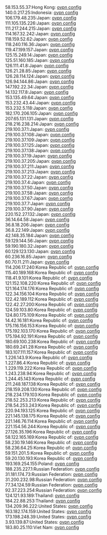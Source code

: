 58.153.55.37:Hong Kong: [ovpn config](vpn/58_153_55_37.ovpn)  
140.0.217.25:Indonesia: [ovpn config](vpn/140_0_217_25.ovpn)  
106.179.48.235:Japan: [ovpn config](vpn/106_179_48_235.ovpn)  
111.105.135.226:Japan: [ovpn config](vpn/111_105_135_226.ovpn)  
111.217.244.215:Japan: [ovpn config](vpn/111_217_244_215.ovpn)  
114.167.32.242:Japan: [ovpn config](vpn/114_167_32_242.ovpn)  
118.159.52.62:Japan: [ovpn config](vpn/118_159_52_62.ovpn)  
118.240.116.36:Japan: [ovpn config](vpn/118_240_116_36.ovpn)  
119.47.199.157:Japan: [ovpn config](vpn/119_47_199_157.ovpn)  
125.15.249.14:Japan: [ovpn config](vpn/125_15_249_14.ovpn)  
125.51.160.185:Japan: [ovpn config](vpn/125_51_160_185.ovpn)  
126.111.41.8:Japan: [ovpn config](vpn/126_111_41_8.ovpn)  
126.21.28.85:Japan: [ovpn config](vpn/126_21_28_85.ovpn)  
126.28.114.124:Japan: [ovpn config](vpn/126_28_114_124.ovpn)  
126.94.144.86:Japan: [ovpn config](vpn/126_94_144_86.ovpn)  
147.192.22.34:Japan: [ovpn config](vpn/147_192_22_34.ovpn)  
14.132.117.8:Japan: [ovpn config](vpn/14_132_117_8.ovpn)  
153.135.49.64:Japan: [ovpn config](vpn/153_135_49_64.ovpn)  
153.232.43.44:Japan: [ovpn config](vpn/153_232_43_44.ovpn)  
153.232.5.118:Japan: [ovpn config](vpn/153_232_5_118.ovpn)  
182.170.206.105:Japan: [ovpn config](vpn/182_170_206_105.ovpn)  
207.65.131.131:Japan: [ovpn config](vpn/207_65_131_131.ovpn)  
218.216.238.214:Japan: [ovpn config](vpn/218_216_238_214.ovpn)  
219.100.37.1:Japan: [ovpn config](vpn/219_100_37_1.ovpn)  
219.100.37.108:Japan: [ovpn config](vpn/219_100_37_108.ovpn)  
219.100.37.109:Japan: [ovpn config](vpn/219_100_37_109.ovpn)  
219.100.37.125:Japan: [ovpn config](vpn/219_100_37_125.ovpn)  
219.100.37.138:Japan: [ovpn config](vpn/219_100_37_138.ovpn)  
219.100.37.19:Japan: [ovpn config](vpn/219_100_37_19.ovpn)  
219.100.37.205:Japan: [ovpn config](vpn/219_100_37_205.ovpn)  
219.100.37.211:Japan: [ovpn config](vpn/219_100_37_211.ovpn)  
219.100.37.213:Japan: [ovpn config](vpn/219_100_37_213.ovpn)  
219.100.37.22:Japan: [ovpn config](vpn/219_100_37_22.ovpn)  
219.100.37.4:Japan: [ovpn config](vpn/219_100_37_4.ovpn)  
219.100.37.50:Japan: [ovpn config](vpn/219_100_37_50.ovpn)  
219.100.37.58:Japan: [ovpn config](vpn/219_100_37_58.ovpn)  
219.100.37.67:Japan: [ovpn config](vpn/219_100_37_67.ovpn)  
219.100.37.7:Japan: [ovpn config](vpn/219_100_37_7.ovpn)  
219.100.37.90:Japan: [ovpn config](vpn/219_100_37_90.ovpn)  
220.152.27.132:Japan: [ovpn config](vpn/220_152_27_132.ovpn)  
36.14.64.58:Japan: [ovpn config](vpn/36_14_64_58.ovpn)  
36.8.18.206:Japan: [ovpn config](vpn/36_8_18_206.ovpn)  
36.8.22.149:Japan: [ovpn config](vpn/36_8_22_149.ovpn)  
42.148.35.184:Japan: [ovpn config](vpn/42_148_35_184.ovpn)  
59.129.144.56:Japan: [ovpn config](vpn/59_129_144_56.ovpn)  
59.190.180.32:Japan: [ovpn config](vpn/59_190_180_32.ovpn)  
60.129.123.130:Japan: [ovpn config](vpn/60_129_123_130.ovpn)  
60.236.16.85:Japan: [ovpn config](vpn/60_236_16_85.ovpn)  
60.70.11.211:Japan: [ovpn config](vpn/60_70_11_211.ovpn)  
114.206.17.240:Korea Republic of: [ovpn config](vpn/114_206_17_240.ovpn)  
115.40.189.168:Korea Republic of: [ovpn config](vpn/115_40_189_168.ovpn)  
118.41.9.101:Korea Republic of: [ovpn config](vpn/118_41_9_101.ovpn)  
121.152.108.220:Korea Republic of: [ovpn config](vpn/121_152_108_220.ovpn)  
121.164.174.176:Korea Republic of: [ovpn config](vpn/121_164_174_176.ovpn)  
122.34.156.104:Korea Republic of: [ovpn config](vpn/122_34_156_104.ovpn)  
122.42.189.112:Korea Republic of: [ovpn config](vpn/122_42_189_112.ovpn)  
122.42.27.200:Korea Republic of: [ovpn config](vpn/122_42_27_200.ovpn)  
124.59.103.80:Korea Republic of: [ovpn config](vpn/124_59_103_80.ovpn)  
124.80.175.109:Korea Republic of: [ovpn config](vpn/124_80_175_109.ovpn)  
14.42.16.181:Korea Republic of: [ovpn config](vpn/14_42_16_181.ovpn)  
175.116.156.153:Korea Republic of: [ovpn config](vpn/175_116_156_153.ovpn)  
175.192.103.170:Korea Republic of: [ovpn config](vpn/175_192_103_170.ovpn)  
175.194.92.191:Korea Republic of: [ovpn config](vpn/175_194_92_191.ovpn)  
180.69.100.238:Korea Republic of: [ovpn config](vpn/180_69_100_238.ovpn)  
180.69.241.28:Korea Republic of: [ovpn config](vpn/180_69_241_28.ovpn)  
183.107.111.157:Korea Republic of: [ovpn config](vpn/183_107_111_157.ovpn)  
1.226.143.9:Korea Republic of: [ovpn config](vpn/1_226_143_9.ovpn)  
1.227.86.4:Korea Republic of: [ovpn config](vpn/1_227_86_4.ovpn)  
1.229.119.222:Korea Republic of: [ovpn config](vpn/1_229_119_222.ovpn)  
1.243.238.94:Korea Republic of: [ovpn config](vpn/1_243_238_94.ovpn)  
1.244.45.143:Korea Republic of: [ovpn config](vpn/1_244_45_143.ovpn)  
211.248.187.138:Korea Republic of: [ovpn config](vpn/211_248_187_138.ovpn)  
218.159.208.130:Korea Republic of: [ovpn config](vpn/218_159_208_130.ovpn)  
218.234.179.103:Korea Republic of: [ovpn config](vpn/218_234_179_103.ovpn)  
218.52.253.213:Korea Republic of: [ovpn config](vpn/218_52_253_213.ovpn)  
218.54.253.243:Korea Republic of: [ovpn config](vpn/218_54_253_243.ovpn)  
220.94.193.125:Korea Republic of: [ovpn config](vpn/220_94_193_125.ovpn)  
221.145.138.175:Korea Republic of: [ovpn config](vpn/221_145_138_175.ovpn)  
221.146.76.114:Korea Republic of: [ovpn config](vpn/221_146_76_114.ovpn)  
221.154.56.244:Korea Republic of: [ovpn config](vpn/221_154_56_244.ovpn)  
27.126.35.196:Korea Republic of: [ovpn config](vpn/27_126_35_196.ovpn)  
58.122.165.169:Korea Republic of: [ovpn config](vpn/58_122_165_169.ovpn)  
58.230.19.146:Korea Republic of: [ovpn config](vpn/58_230_19_146.ovpn)  
58.236.64.25:Korea Republic of: [ovpn config](vpn/58_236_64_25.ovpn)  
59.151.201.5:Korea Republic of: [ovpn config](vpn/59_151_201_5.ovpn)  
59.20.130.193:Korea Republic of: [ovpn config](vpn/59_20_130_193.ovpn)  
193.169.254.155:Poland: [ovpn config](vpn/193_169_254_155.ovpn)  
188.235.227.1:Russian Federation: [ovpn config](vpn/188_235_227_1.ovpn)  
31.181.174.73:Russian Federation: [ovpn config](vpn/31_181_174_73.ovpn)  
31.200.232.98:Russian Federation: [ovpn config](vpn/31_200_232_98.ovpn)  
77.34.124.59:Russian Federation: [ovpn config](vpn/77_34_124_59.ovpn)  
92.37.223.254:Russian Federation: [ovpn config](vpn/92_37_223_254.ovpn)  
124.121.93.189:Thailand: [ovpn config](vpn/124_121_93_189.ovpn)  
184.22.88.253:Thailand: [ovpn config](vpn/184_22_88_253.ovpn)  
134.209.96.222:United States: [ovpn config](vpn/134_209_96_222.ovpn)  
163.182.174.159:United States: [ovpn config](vpn/163_182_174_159.ovpn)  
173.198.248.39:United States: [ovpn config](vpn/173_198_248_39.ovpn)  
3.93.139.87:United States: [ovpn config](vpn/3_93_139_87.ovpn)  
183.80.25.110:Viet Nam: [ovpn config](vpn/183_80_25_110.ovpn)  
